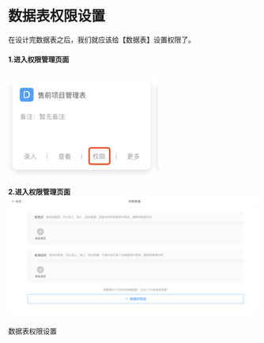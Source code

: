# 数据表权限设置

在设计完数据表之后，我们就应该给【数据表】设置权限了。

#### 1.进入权限管理页面

![](/assets/import112208.png)

#### 2.进入权限管理页面![](/assets/import112209.png)

数据表权限设置

